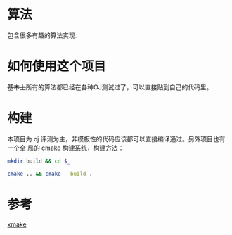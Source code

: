 # 算法

包含很多有趣的算法实现.

# 如何使用这个项目

<del>基本上</del>所有的算法都已经在各种OJ测试过了，可以直接贴到自己的代码里。

# 构建

本项目为 oj 评测为主，非模板性的代码应该都可以直接编译通过。另外项目也有一个全
局的 cmake 构建系统，构建方法：

```sh
mkdir build && cd $_
```

```sh
cmake .. && cmake --build .
```

# 参考

[xmake](https://xmake.io/#/zh-cn/)
